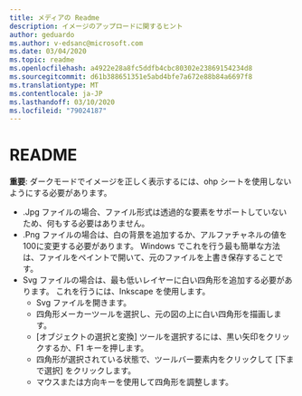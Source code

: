 ```yaml
---
title: メディアの Readme
description: イメージのアップロードに関するヒント
author: geduardo
ms.author: v-edsanc@microsoft.com
ms.date: 03/04/2020
ms.topic: readme
ms.openlocfilehash: a4922e28a8fc5ddfb4cbc80302e23869154234d8
ms.sourcegitcommit: d61b388651351e5abd4bfe7a672e88b84a6697f8
ms.translationtype: MT
ms.contentlocale: ja-JP
ms.lasthandoff: 03/10/2020
ms.locfileid: "79024187"
---
```

# <a name="readme"></a>README
**重要**: ダークモードでイメージを正しく表示するには、ohp シートを使用しないようにする必要があります。
- .Jpg ファイルの場合、ファイル形式は透過的な要素をサポートしていないため、何もする必要はありません。
- .Png ファイルの場合は、白の背景を追加するか、アルファチャネルの値を100に変更する必要があります。 Windows でこれを行う最も簡単な方法は、ファイルをペイントで開いて、元のファイルを上書き保存することです。
- Svg ファイルの場合は、最も低いレイヤーに白い四角形を追加する必要があります。 これを行うには、Inkscape を使用します。
  - Svg ファイルを開きます。
  - 四角形メーカーツールを選択し、元の図の上に白い四角形を描画します。
  - [オブジェクトの選択と変換] ツールを選択するには、黒い矢印をクリックするか、F1 キーを押します。
  - 四角形が選択されている状態で、ツールバー要素内をクリックして [下まで選択] をクリックします。
  - マウスまたは方向キーを使用して四角形を調整します。
